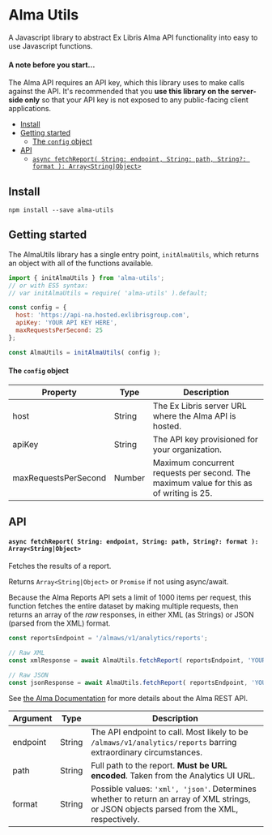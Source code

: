 # Alma Utils
A Javascript library to abstract Ex Libris Alma API functionality into easy to use Javascript functions.

#### A note before you start...
The Alma API requires an API key, which this library uses to make calls against the API. It's recommended that you **use this library on the server-side only** so that your API key is not exposed to any public-facing client applications.

<!-- START doctoc generated TOC please keep comment here to allow auto update -->
<!-- DON'T EDIT THIS SECTION, INSTEAD RE-RUN doctoc TO UPDATE -->


- [Install](#install)
- [Getting started](#getting-started)
    - [The `config` object](#the-config-object)
- [API](#api)
    - [`async fetchReport( String: endpoint, String: path, String?: format ): Array<String|Object>`](#async-fetchreport-string-endpoint-string-path-string-format--arraystringobject)

<!-- END doctoc generated TOC please keep comment here to allow auto update -->

## Install
```
npm install --save alma-utils
```

## Getting started
The AlmaUtils library has a single entry point, `initAlmaUtils`, which returns an object with all of the functions available.
```js
import { initAlmaUtils } from 'alma-utils';
// or with ES5 syntax:
// var initAlmaUtils = require( 'alma-utils' ).default;

const config = {
  host: 'https://api-na.hosted.exlibrisgroup.com',
  apiKey: 'YOUR API KEY HERE',
  maxRequestsPerSecond: 25
};

const AlmaUtils = initAlmaUtils( config );
```
#### The `config` object
| Property | Type | Description |
| - | - | - |
| host | String | The Ex Libris server URL where the Alma API is hosted. |
| apiKey | String | The API key provisioned for your organization. |
| maxRequestsPerSecond | Number | Maximum concurrent requests per second. The maximum value for this as of writing is 25. |

## API

#### `async fetchReport( String: endpoint, String: path, String?: format ): Array<String|Object>`
Fetches the results of a report.

Returns `Array<String|Object>` or `Promise` if not using async/await.

Because the Alma Reports API sets a limit of 1000 items per request, this function fetches the entire dataset by making multiple requests, then returns an array of the *raw* responses, in either XML (as Strings) or JSON (parsed from the XML) format.

```js
const reportsEndpoint = '/almaws/v1/analytics/reports';

// Raw XML
const xmlResponse = await AlmaUtils.fetchReport( reportsEndpoint, 'YOUR REPORTS PATH', 'xml' );

// Raw JSON
const jsonResponse = await AlmaUtils.fetchReport( reportsEndpoint, 'YOUR REPORTS PATH', 'json' );
```
See [the Alma Documentation](https://developers.exlibrisgroup.com/alma/apis/docs/analytics/R0VUIC9hbG1hd3MvdjEvYW5hbHl0aWNzL3JlcG9ydHM=/) for more details about the Alma REST API.

| Argument | Type | Description |
| - | - | - |
| endpoint | String | The API endpoint to call. Most likely to be `/almaws/v1/analytics/reports` barring extraordinary circumstances. |
| path | String | Full path to the report. **Must be URL encoded**. Taken from the Analytics UI URL. |
| format | String | Possible values: `'xml', 'json'`. Determines whether to return an array of XML strings, or JSON objects parsed from the XML, respectively. |
